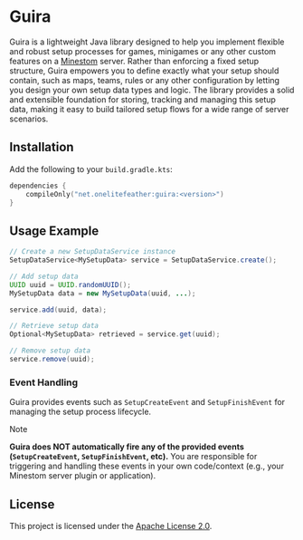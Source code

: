 # Guira

Guira is a lightweight Java library designed to help you implement flexible and robust setup processes for games,
minigames or any other custom features on a [Minestom](https://github.com/Minestom/Minestom) server. Rather than
enforcing a fixed setup structure, Guira empowers you to define exactly what your setup should contain, such as maps,
teams, rules or any other configuration by letting you design your own setup data types and logic. The library provides
a solid and extensible foundation for storing, tracking and managing this setup data, making it easy to build tailored
setup flows for a wide range of server scenarios.

## Installation

Add the following to your `build.gradle.kts`:

```kotlin
dependencies {
    compileOnly("net.onelitefeather:guira:<version>")
}
```

## Usage Example

```java
// Create a new SetupDataService instance
SetupDataService<MySetupData> service = SetupDataService.create();

// Add setup data
UUID uuid = UUID.randomUUID();
MySetupData data = new MySetupData(uuid, ...);

service.add(uuid, data);

// Retrieve setup data
Optional<MySetupData> retrieved = service.get(uuid);

// Remove setup data
service.remove(uuid);
```

### Event Handling

Guira provides events such as `SetupCreateEvent` and `SetupFinishEvent` for managing the setup process lifecycle.

> [!NOTE]
> **Guira does NOT automatically fire any of the provided events (`SetupCreateEvent`, `SetupFinishEvent`, etc).**
> You are responsible for triggering and handling these events in your own code/context (e.g., your Minestom server
> plugin or application).

## License

This project is licensed under the [Apache License 2.0](LICENSE).